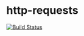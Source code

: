 # http-requests

[![Build Status](https://travis-ci.org/macbubi/http-requests.svg?branch=master)](https://travis-ci.org/macbubi/http-requests)

